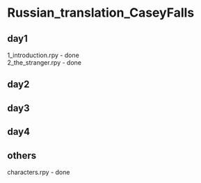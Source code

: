 # Russian_translation_CaseyFalls

day1
-
1_introduction.rpy - done <br>
2_the_stranger.rpy - done

day2
-

day3
-

day4
-

others
-
characters.rpy - done
